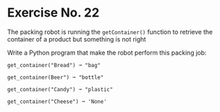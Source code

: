 # Exercise No. 22


The packing robot  is running the `getContainer()` function to retrieve the container of a product but something is not right

Write a Python program that make the robot perform this packing job:

`get_container("Bread") ➞ "bag"`

`get_container(Beer") ➞ "bottle"`

`get_container("Candy") ➞ "plastic"`

`get_container("Cheese") ➞ 'None'`
